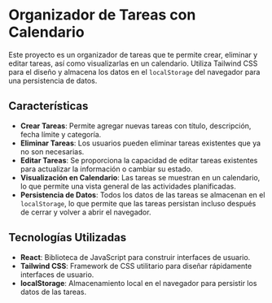 # Organizador de Tareas con Calendario

Este proyecto es un organizador de tareas que te permite crear, eliminar y editar tareas, así como visualizarlas en un calendario. Utiliza Tailwind CSS para el diseño y almacena los datos en el `localStorage` del navegador para una persistencia de datos.

## Características

- **Crear Tareas**: Permite agregar nuevas tareas con título, descripción, fecha límite y categoría.
- **Eliminar Tareas**: Los usuarios pueden eliminar tareas existentes que ya no son necesarias.
- **Editar Tareas**: Se proporciona la capacidad de editar tareas existentes para actualizar la información o cambiar su estado.
- **Visualización en Calendario**: Las tareas se muestran en un calendario, lo que permite una vista general de las actividades planificadas.
- **Persistencia de Datos**: Todos los datos de las tareas se almacenan en el `localStorage`, lo que permite que las tareas persistan incluso después de cerrar y volver a abrir el navegador.

## Tecnologías Utilizadas

- **React**: Biblioteca de JavaScript para construir interfaces de usuario.
- **Tailwind CSS**: Framework de CSS utilitario para diseñar rápidamente interfaces de usuario.
- **localStorage**: Almacenamiento local en el navegador para persistir los datos de las tareas.
